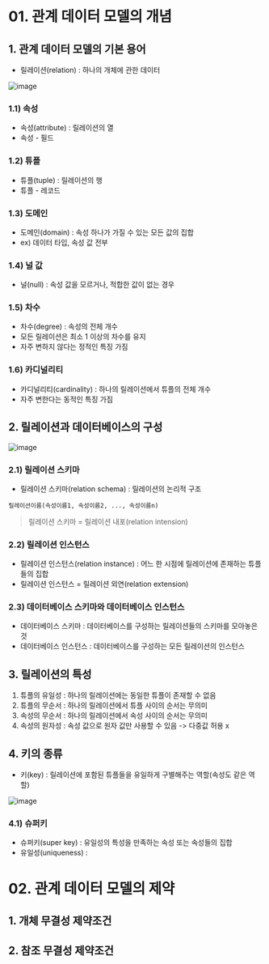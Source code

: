 # 01. 관계 데이터 모델의 개념
## 1. 관계 데이터 모델의 기본 용어
* 릴레이션(relation) : 하나의 개체에 관한 데이터

![image](https://user-images.githubusercontent.com/61977260/194697285-0d197146-337a-45f6-82b5-df50aeaac180.png)

### 1.1) 속성
* 속성(attribute) : 릴레이션의 열
* 속성 - 필드

### 1.2) 튜플
* 튜플(tuple) : 릴레이션의 행
* 튜플 - 레코드

### 1.3) 도메인
* 도메인(domain) : 속성 하나가 가질 수 있는 모든 값의 집합
* ex) 데이터 타입, 속성 값 전부

### 1.4) 널 값
* 널(null) : 속성 값을 모르거나, 적합한 값이 없는 경우

### 1.5) 차수
* 차수(degree) : 속성의 전체 개수
* 모든 릴레이션은 최소 1 이상의 차수를 유지
* 자주 변하지 않다는 정적인 특징 가짐

### 1.6) 카디널리티
* 카디널리티(cardinality) : 하나의 릴레이션에서 튜플의 전체 개수
* 자주 변한다는 동적인 특징 가짐

## 2. 릴레이션과 데이터베이스의 구성
![image](https://user-images.githubusercontent.com/61977260/194697911-00312213-56cf-49b3-9c5f-a87c7a18cd8a.png)

### 2.1) 릴레이션 스키마
* 릴레이션 스키마(relation schema) : 릴레이션의 논리적 구조

```
릴레이션이름(속성이름1, 속성이름2, ..., 속성이름n)
```
> 릴레이션 스키마 = 릴레이션 내포(relation intension)

### 2.2) 릴레이션 인스턴스
* 릴레이션 인스턴스(relation instance) : 어느 한 시점에 릴레이션에 존재하는 튜플들의 집합
* 릴레이션 인스턴스 = 릴레이션 외연(relation extension)

### 2.3) 데이터베이스 스키마와 데이터베이스 인스턴스
* 데이터베이스 스키마 : 데이터베이스를 구성하는 릴레이션들의 스키마를 모아놓은 것
* 데이터베이스 인스턴스 : 데이터베이스를 구성하는 모든 릴레이션의 인스턴스

## 3. 릴레이션의 특성
1. 튜플의 유일성 : 하나의 릴레이션에는 동일한 튜플이 존재할 수 없음
2. 튜플의 무순서 : 하나의 릴레이션에서 튜플 사이의 순서는 무의미
3. 속성의 무순서 : 하나의 릴레이션에서 속성 사이의 순서는 무의미
4. 속성의 원자성 : 속성 값으로 원자 값만 사용할 수 있음 -> 다중값 허용 x

## 4. 키의 종류
* 키(key) : 릴레이션에 포함된 튜플들을 유일하게 구별해주는 역할(속성도 같은 역할)

![image](https://user-images.githubusercontent.com/61977260/194698309-ff5d424d-e03f-4f11-8771-0668022a9c66.png)

### 4.1) 슈퍼키
* 슈퍼키(super key) : 유일성의 특성을 만족하는 속성 또는 속성들의 집합
* 유일성(uniqueness) : 
# 02. 관계 데이터 모델의 제약
## 1. 개체 무결성 제약조건
## 2. 참조 무결성 제약조건
